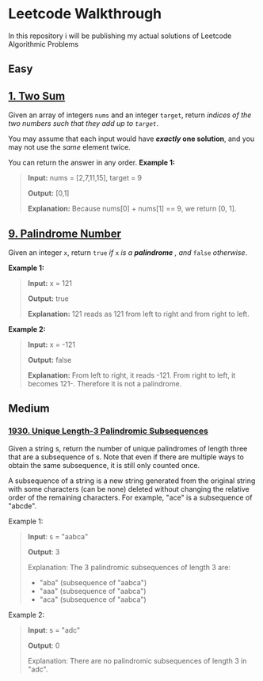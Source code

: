 # Leetcode Walkthrough

In this repository i will be publishing my actual solutions of Leetcode Algorithmic Problems

## Easy

## [1. Two Sum](/easy/1TwoSum/Readme.md)
Given an array of integers `nums` and an integer `target`, return _indices of the two numbers such that they add up to `target`_.

You may assume that each input would have **_exactly_ one solution**, and you may not use the _same_ element twice.

You can return the answer in any order.
**Example 1:**

>**Input:** nums = [2,7,11,15], target = 9
>
>**Output:** [0,1]
>
>**Explanation:** Because nums[0] + nums[1] == 9, we return [0, 1].

## [9. Palindrome Number](/easy/9PalindromeNumber/Readme.md)
Given an integer `x`, return `true` _if_ `x` _is a_ _**palindrome**_ _, and_ `false` _otherwise_.

**Example 1:**

>**Input:** x = 121
>
>**Output:** true
>
>**Explanation:** 121 reads as 121 from left to right and from right to left.

**Example 2:**

>**Input:** x = -121
>
>**Output:** false
>
>**Explanation:** From left to right, it reads -121. From right to left, it becomes 121-. Therefore it is not a palindrome.

## Medium

### [1930. Unique Length-3 Palindromic Subsequences](/medium/uniquelength3palindromicsubsequences/readme.md)

Given a string s, return the number of unique palindromes of length three that are a subsequence of s.
Note that even if there are multiple ways to obtain the same subsequence, it is still only counted once.

A subsequence of a string is a new string generated from the original string with some characters (can be none) deleted without changing the relative order of the remaining characters.
For example, "ace" is a subsequence of "abcde".

Example 1:

>**Input**: s = "aabca"
>
>**Output**: 3
>
>Explanation: The 3 palindromic subsequences of length 3 are:
>- "aba" (subsequence of "aabca")
>- "aaa" (subsequence of "aabca")
>- "aca" (subsequence of "aabca")
>
Example 2:
>
>**Input**: s = "adc"
>
>**Output**: 0
>
>Explanation: There are no palindromic subsequences of length 3 in "adc".

